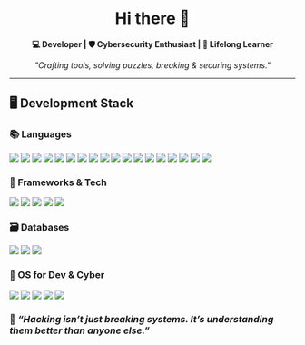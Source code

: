 <h1 align="center">Hi there 👋 <span style="color:#00ffff"></span></h1>



<p align="center"><b>💻 Developer | 🛡 Cybersecurity Enthusiast | 🧠 Lifelong Learner</b></p>

<p align="center">
  <i>"Crafting tools, solving puzzles, breaking & securing systems."</i>
</p>

---

## 🖥️ Development Stack

### 📚 Languages
<p>
  <!-- Scripting & Web -->
  <img src="https://img.shields.io/badge/Python-3776AB?logo=python&logoColor=white&style=flat-square"/>
  <img src="https://img.shields.io/badge/JavaScript-F7DF1E?logo=javascript&logoColor=black&style=flat-square"/>
  <img src="https://img.shields.io/badge/TypeScript-3178C6?logo=typescript&logoColor=white&style=flat-square"/>
  <img src="https://img.shields.io/badge/PHP-777BB4?logo=php&logoColor=white&style=flat-square"/>
  <img src="https://img.shields.io/badge/HTML-E34F26?logo=html5&logoColor=white&style=flat-square"/>
  <img src="https://img.shields.io/badge/CSS-1572B6?logo=css3&logoColor=white&style=flat-square"/>
  
  <!-- Low-Level & System -->
  <img src="https://img.shields.io/badge/C-A8B9CC?logo=c&logoColor=white&style=flat-square"/>
  <img src="https://img.shields.io/badge/C++-00599C?logo=c%2B%2B&logoColor=white&style=flat-square"/>
  <img src="https://img.shields.io/badge/C%23-239120?logo=c-sharp&logoColor=white&style=flat-square"/>
  <img src="https://img.shields.io/badge/Go-00ADD8?logo=go&logoColor=white&style=flat-square"/>
  <img src="https://img.shields.io/badge/Assembly-6E4C13?logo=gnu&logoColor=white&style=flat-square"/>
  
  <!-- Shells & Scripting -->
  <img src="https://img.shields.io/badge/Bash-4EAA25?logo=gnu-bash&logoColor=white&style=flat-square"/>
  <img src="https://img.shields.io/badge/PowerShell-5391FE?logo=powershell&logoColor=white&style=flat-square"/>
  <img src="https://img.shields.io/badge/Lua-000080?logo=lua&logoColor=white&style=flat-square"/>
  <img src="https://img.shields.io/badge/Ruby-CC342D?logo=ruby&logoColor=white&style=flat-square"/>
  <img src="https://img.shields.io/badge/Java-007396?logo=java&logoColor=white&style=flat-square"/>
  
  <!-- Extra -->
  <img src="https://img.shields.io/badge/Arduino-00979D?logo=arduino&logoColor=white&style=flat-square"/>
  <img src="https://img.shields.io/badge/Dart-0175C2?logo=dart&logoColor=white&style=flat-square"/>
</p>


### 🚀 Frameworks & Tech
<p>
  <img src="https://img.shields.io/badge/Next.js-000000?logo=next.js&logoColor=white&style=flat-square"/>
  <img src="https://img.shields.io/badge/React-61DAFB?logo=react&logoColor=white&style=flat-square"/>
  <img src="https://img.shields.io/badge/Node.js-339933?logo=node.js&logoColor=white&style=flat-square"/>
  <img src="https://img.shields.io/badge/Symfony-000000?logo=symfony&logoColor=white&style=flat-square"/>
  <img src="https://img.shields.io/badge/Flutter-02569B?logo=flutter&logoColor=white&style=flat-square"/>
</p>

### 🗃️ Databases
<p>
  <img src="https://img.shields.io/badge/MongoDB-47A248?logo=mongodb&logoColor=white&style=flat-square"/>
  <img src="https://img.shields.io/badge/MySQL-4479A1?logo=mysql&logoColor=white&style=flat-square"/>
  <img src="https://img.shields.io/badge/Cassandra-1287B1?logo=apache-cassandra&logoColor=white&style=flat-square"/>
</p>

### 🧰 OS for Dev & Cyber
<p>
  <img src="https://img.shields.io/badge/Kali-557C94?logo=kali-linux&logoColor=white&style=flat-square"/>
  <img src="https://img.shields.io/badge/Ubuntu-E95420?logo=ubuntu&logoColor=white&style=flat-square"/>
  <img src="https://img.shields.io/badge/Arch-1793D1?logo=arch-linux&logoColor=white&style=flat-square"/>
  <img src="https://img.shields.io/badge/macOS-000000?logo=apple&logoColor=white&style=flat-square"/>
  <img src="https://img.shields.io/badge/Windows-0078D6?logo=windows&logoColor=white&style=flat-square"/>
</p>


### 🧠 _“Hacking isn’t just breaking systems. It’s understanding them better than anyone else.”_

